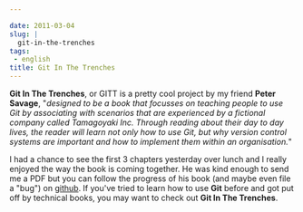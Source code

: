 ```yaml
---

date: 2011-03-04
slug: |
  git-in-the-trenches
tags:
 - english
title: Git In The Trenches
---
```


**Git In The Trenches**, or GITT is a pretty cool project by my friend
**Peter Savage**, "*designed to be a book that focusses on teaching
people to use Git by associating with scenarios that are experienced by
a fictional company called Tamagoyaki Inc. Through reading about their
day to day lives, the reader will learn not only how to use Git, but why
version control systems are important and how to implement them within
an organisation.*"

I had a chance to see the first 3 chapters yesterday over lunch and I
really enjoyed the way the book is coming together. He was kind enough
to send me a PDF but you can follow the progress of his book (and maybe
even file a "bug") on [github](https://github.com/cbx33/gitt). If you've
tried to learn how to use **Git** before and got put off by technical
books, you may want to check out **Git In The Trenches**.
